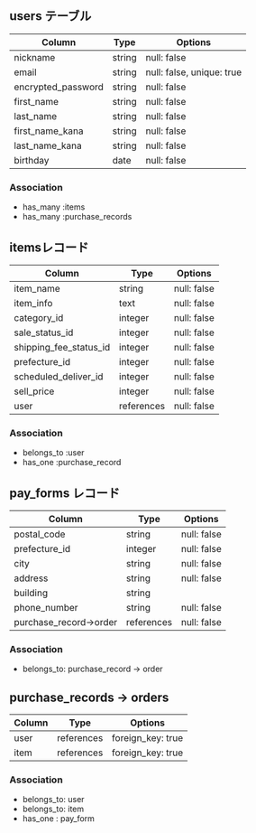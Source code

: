 ## users テーブル
| Column             | Type   | Options     |
| ------------------ | ------ | ----------- |
| nickname           | string | null: false |
| email              | string | null: false, unique: true |
| encrypted_password | string | null: false |
| first_name         | string | null: false |
| last_name          | string | null: false |
| first_name_kana    | string | null: false |
| last_name_kana     | string | null: false |
| birthday           | date   | null: false |

### Association
- has_many :items
- has_many :purchase_records

## itemsレコード
|Column                 |Type    | Options     |
|-----------------------|--------|-------------|
| item_name             | string | null: false |
| item_info             | text   | null: false |
| category_id           | integer| null: false |
| sale_status_id        | integer| null: false |
| shipping_fee_status_id| integer| null: false |
| prefecture_id         | integer| null: false |
| scheduled_deliver_id  | integer| null: false |
| sell_price            | integer| null: false |
| user                  | references | null: false | foreign_key: true |

### Association
- belongs_to :user
- has_one :purchase_record

## pay_forms レコード
|Column               |Type    | Options     |
|---------------------|--------|-------------|
| postal_code         | string | null: false |
| prefecture_id       | integer| null: false |
| city                | string | null: false |
| address             | string | null: false |
| building            | string |
| phone_number        | string | null: false |
|purchase_record→order| references | null: false |foreign_key: true |


### Association
- belongs_to: purchase_record → order

## purchase_records → orders
|Column               |Type    | Options     |
|---------------------|--------|-------------|
| user                | references| foreign_key: true |
| item                | references| foreign_key: true |

### Association
- belongs_to: user
- belongs_to: item
- has_one : pay_form 